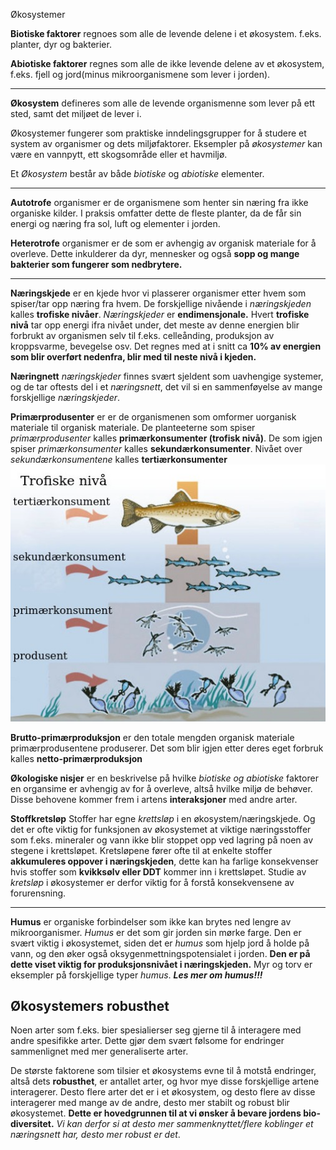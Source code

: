 Økosystemer

**Biotiske faktorer** regnoes som alle de levende delene i et økosystem. f.eks. planter, dyr og bakterier.

**Abiotiske faktorer** regnes som alle de ikke levende delene av et økosystem, f.eks. fjell og jord(minus mikroorganismene som lever i jorden).

---

**Økosystem** defineres som alle de levende organismenne som lever på ett sted, samt det miljøet de lever i. 

Økosystemer fungerer som praktiske inndelingsgrupper for å studere et system av organismer og dets miljøfaktorer. Eksempler på *økosystemer* kan være en vannpytt, ett skogsområde eller et havmiljø.

Et *Økosystem* består av både *biotiske* og *abiotiske* elementer.

---

**Autotrofe** organismer er de organismene som henter sin næring fra ikke organiske kilder. I praksis omfatter dette de fleste planter, da de får sin energi og næring fra sol, luft og elementer i jorden.

**Heterotrofe** organismer er de som er avhengig av organisk materiale for å overleve. Dette inkulderer da dyr, mennesker og også **sopp og mange bakterier som fungerer som nedbrytere.**

---

**Næringskjede** er en kjede hvor vi plasserer organismer etter hvem som spiser/tar opp næring fra hvem. De forskjellige nivående i *næringskjeden* kalles **trofiske nivåer**. *Næringskjeder* er **endimensjonale.** Hvert **trofiske nivå** tar opp energi ifra nivået under, det meste av denne energien blir forbrukt av organismen selv til f.eks. celleånding, produksjon av kroppsvarme, bevegelse osv. Det regnes med at i snitt ca **10% av energien som blir overført nedenfra, blir med til neste nivå i kjeden.**

**Næringnett** *næringskjeder* finnes svært sjeldent som uavhengige systemer, og de tar oftests del i et *næringsnett*, det vil si en sammenføyelse av mange forskjellige *næringskjeder*.

**Primærprodusenter** er er de organismenen som omformer uorganisk materiale til organisk materiale. De planteeterne som spiser *primærprodusenter* kalles **primærkonsumenter (trofisk nivå)**. De som igjen spiser *primærkonsumenter* kalles **sekundærkonsumenter**. Nivået over *sekundærkonsumentene* kalles **tertiærkonsumenter**
![edb92342f40a9afe7a7163a091dc59f5.jpg](../../_resources/6f381320e3224780a5ac1a90bdfa67e8.jpg)


**Brutto-primærproduksjon** er den totale mengden organisk materiale primærprodusentene produserer. Det som blir igjen etter deres eget forbruk kalles **netto-primærproduksjon**

**Økologiske nisjer** er en beskrivelse på hvilke *biotiske og abiotiske* faktorer en organsime er avhengig av for å overleve, altså hvilke miljø de behøver. Disse behovene kommer frem i artens **interaksjoner** med andre arter.

**Stoffkretsløp** Stoffer har egne *krettsløp* i en økosystem/næringskjede. Og det er ofte viktig for funksjonen av økosystemet at viktige næringsstoffer som f.eks. mineraler og vann ikke blir stoppet opp ved lagring på noen av stegene i krettsløpet. Kretsløpene fører ofte til at enkelte stoffer **akkumuleres oppover i næringskjeden**, dette kan ha farlige konsekvenser hvis stoffer som **kvikksølv eller DDT** kommer inn i krettsløpet. Studie av *kretsløp* i økosystemer er derfor viktig for å forstå konsekvensene av forurensning.

---

**Humus** er organiske forbindelser som ikke kan brytes ned lengre av mikroorganismer. *Humus* er det som gir jorden sin mørke farge. Den er svært viktig i økosystemet, siden det er *humus* som hjelp jord å holde på vann, og den øker også oksygenmettningspotensialet i jorden. **Den er på dette viset viktig for produksjonsnivået i næringskjeden.** Myr og torv er eksempler på forskjellige typer *humus*.
***Les mer om humus!!!***

## Økosystemers robusthet
Noen arter som f.eks. bier spesialierser seg gjerne til å interagere med andre spesifikke arter. Dette gjør dem svært følsome for endringer sammenlignet med mer generaliserte arter.

De største faktorene som tilsier et økosystems evne til å motstå endringer, altså dets **robusthet**, er antallet arter, og hvor mye disse forskjellige artene interagerer. Desto flere arter det er i et økosystem, og desto flere av disse interagerer med mange av de andre, desto mer stabilt og robust blir økosystemet. **Dette er hovedgrunnen til at vi ønsker å bevare jordens bio-diversitet.** *Vi kan derfor si at desto mer sammenknyttet/flere koblinger et næringsnett har, desto mer robust er det*.